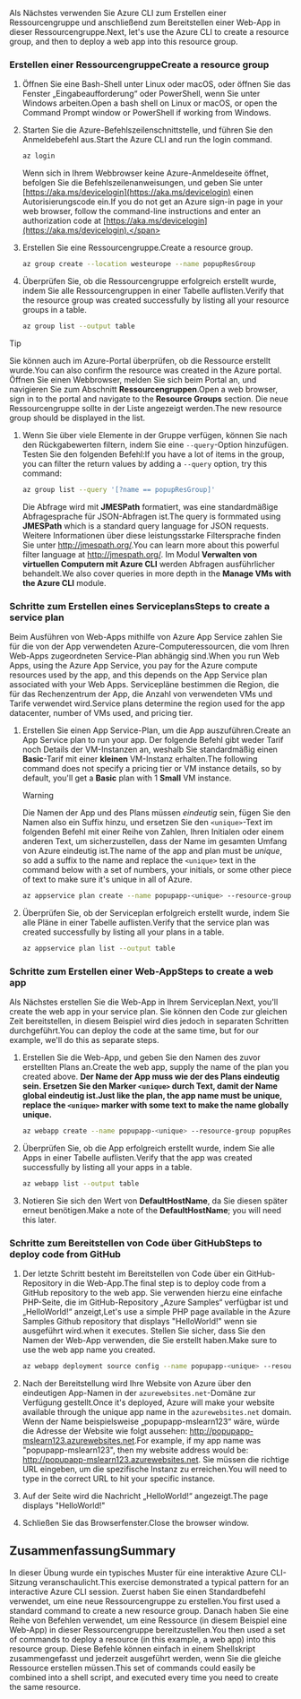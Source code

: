 <span data-ttu-id="9d88b-101">Als Nächstes verwenden Sie Azure CLI zum Erstellen einer Ressourcengruppe und anschließend zum Bereitstellen einer Web-App in dieser Ressourcengruppe.</span><span class="sxs-lookup"><span data-stu-id="9d88b-101">Next, let's use the Azure CLI to create a resource group, and then to deploy a web app into this resource group.</span></span> 

### <a name="create-a-resource-group"></a><span data-ttu-id="9d88b-102">Erstellen einer Ressourcengruppe</span><span class="sxs-lookup"><span data-stu-id="9d88b-102">Create a resource group</span></span>

1. <span data-ttu-id="9d88b-103">Öffnen Sie eine Bash-Shell unter Linux oder macOS, oder öffnen Sie das Fenster „Eingabeaufforderung“ oder PowerShell, wenn Sie unter Windows arbeiten.</span><span class="sxs-lookup"><span data-stu-id="9d88b-103">Open a bash shell on Linux or macOS, or open the Command Prompt window or PowerShell if working from Windows.</span></span>

1. <span data-ttu-id="9d88b-104">Starten Sie die Azure-Befehlszeilenschnittstelle, und führen Sie den Anmeldebefehl aus.</span><span class="sxs-lookup"><span data-stu-id="9d88b-104">Start the Azure CLI and run the login command.</span></span>

    ```bash
    az login
    ```
    <span data-ttu-id="9d88b-105">Wenn sich in Ihrem Webbrowser keine Azure-Anmeldeseite öffnet, befolgen Sie die Befehlszeilenanweisungen, und geben Sie unter [https://aka.ms/devicelogin](https://aka.ms/devicelogin) einen Autorisierungscode ein.</span><span class="sxs-lookup"><span data-stu-id="9d88b-105">If you do not get an Azure sign-in page in your web browser, follow the command-line instructions and enter an authorization code at [https://aka.ms/devicelogin](https://aka.ms/devicelogin).</span></span>

1. <span data-ttu-id="9d88b-106">Erstellen Sie eine Ressourcengruppe.</span><span class="sxs-lookup"><span data-stu-id="9d88b-106">Create a resource group.</span></span>

    ```bash
    az group create --location westeurope --name popupResGroup
    ```

1. <span data-ttu-id="9d88b-107">Überprüfen Sie, ob die Ressourcengruppe erfolgreich erstellt wurde, indem Sie alle Ressourcengruppen in einer Tabelle auflisten.</span><span class="sxs-lookup"><span data-stu-id="9d88b-107">Verify that the resource group was created successfully by listing all your resource groups in a table.</span></span>

    ```bash
    az group list --output table
    ```

> [!TIP]
> <span data-ttu-id="9d88b-108">Sie können auch im Azure-Portal überprüfen, ob die Ressource erstellt wurde.</span><span class="sxs-lookup"><span data-stu-id="9d88b-108">You can also confirm the resource was created in the Azure portal.</span></span> <span data-ttu-id="9d88b-109">Öffnen Sie einen Webbrowser, melden Sie sich beim Portal an, und navigieren Sie zum Abschnitt **Ressourcengruppen**.</span><span class="sxs-lookup"><span data-stu-id="9d88b-109">Open a web browser, sign in to the portal and navigate to the **Resource Groups** section.</span></span> <span data-ttu-id="9d88b-110">Die neue Ressourcengruppe sollte in der Liste angezeigt werden.</span><span class="sxs-lookup"><span data-stu-id="9d88b-110">The new resource group should be displayed in the list.</span></span>

1. <span data-ttu-id="9d88b-111">Wenn Sie über viele Elemente in der Gruppe verfügen, können Sie nach den Rückgabewerten filtern, indem Sie eine `--query`-Option hinzufügen. Testen Sie den folgenden Befehl:</span><span class="sxs-lookup"><span data-stu-id="9d88b-111">If you have a lot of items in the group, you can filter the return values by adding a `--query` option, try this command:</span></span>

    ```bash
    az group list --query '[?name == popupResGroup]'
    ```

    <span data-ttu-id="9d88b-112">Die Abfrage wird mit **JMESPath** formatiert, was eine standardmäßige Abfragesprache für JSON-Abfragen ist.</span><span class="sxs-lookup"><span data-stu-id="9d88b-112">The query is formmated using **JMESPath** which is a standard query language for JSON requests.</span></span> <span data-ttu-id="9d88b-113">Weitere Informationen über diese leistungsstarke Filtersprache finden Sie unter <http://jmespath.org/>.</span><span class="sxs-lookup"><span data-stu-id="9d88b-113">You can learn more about this powerful filter language at <http://jmespath.org/>.</span></span> <span data-ttu-id="9d88b-114">Im Modul **Verwalten von virtuellen Computern mit Azure CLI** werden Abfragen ausführlicher behandelt.</span><span class="sxs-lookup"><span data-stu-id="9d88b-114">We also cover queries in more depth in the **Manage VMs with the Azure CLI** module.</span></span>

### <a name="steps-to-create-a-service-plan"></a><span data-ttu-id="9d88b-115">Schritte zum Erstellen eines Serviceplans</span><span class="sxs-lookup"><span data-stu-id="9d88b-115">Steps to create a service plan</span></span>

<span data-ttu-id="9d88b-116">Beim Ausführen von Web-Apps mithilfe von Azure App Service zahlen Sie für die von der App verwendeten Azure-Computeressourcen, die vom Ihren Web-Apps zugeordneten Service-Plan abhängig sind.</span><span class="sxs-lookup"><span data-stu-id="9d88b-116">When you run Web Apps, using the Azure App Service, you pay for the Azure compute resources used by the app, and this depends on the App Service plan associated with your Web Apps.</span></span> <span data-ttu-id="9d88b-117">Servicepläne bestimmen die Region, die für das Rechenzentrum der App, die Anzahl von verwendeten VMs und Tarife verwendet wird.</span><span class="sxs-lookup"><span data-stu-id="9d88b-117">Service plans determine the region used for the app datacenter, number of VMs used, and pricing tier.</span></span>

1. <span data-ttu-id="9d88b-118">Erstellen Sie einen App Service-Plan, um die App auszuführen.</span><span class="sxs-lookup"><span data-stu-id="9d88b-118">Create an App Service plan to run your app.</span></span> <span data-ttu-id="9d88b-119">Der folgende Befehl gibt weder Tarif noch Details der VM-Instanzen an, weshalb Sie standardmäßig einen **Basic**-Tarif mit einer **kleinen** VM-Instanz erhalten.</span><span class="sxs-lookup"><span data-stu-id="9d88b-119">The following command does not specify a pricing tier or VM instance details, so by default, you'll get a **Basic** plan with 1 **Small** VM instance.</span></span>

    > [!WARNING]
    > <span data-ttu-id="9d88b-120">Die Namen der App und des Plans müssen _eindeutig_ sein, fügen Sie den Namen also ein Suffix hinzu, und ersetzen Sie den `<unique>`-Text im folgenden Befehl mit einer Reihe von Zahlen, Ihren Initialen oder einem anderen Text, um sicherzustellen, dass der Name im gesamten Umfang von Azure eindeutig ist.</span><span class="sxs-lookup"><span data-stu-id="9d88b-120">The name of the app and plan must be _unique_, so add a suffix to the name and replace the `<unique>` text in the command below with a set of numbers, your initials, or some other piece of text to make sure it's unique in all of Azure.</span></span> 

    ```bash
    az appservice plan create --name popupapp-<unique> --resource-group popupResGroup --location westeurope
    ```

1. <span data-ttu-id="9d88b-121">Überprüfen Sie, ob der Serviceplan erfolgreich erstellt wurde, indem Sie alle Pläne in einer Tabelle auflisten.</span><span class="sxs-lookup"><span data-stu-id="9d88b-121">Verify that the service plan was created successfully by listing all your plans in a table.</span></span>

    ```bash
    az appservice plan list --output table
    ```

### <a name="steps-to-create-a-web-app"></a><span data-ttu-id="9d88b-122">Schritte zum Erstellen einer Web-App</span><span class="sxs-lookup"><span data-stu-id="9d88b-122">Steps to create a web app</span></span>

<span data-ttu-id="9d88b-123">Als Nächstes erstellen Sie die Web-App in Ihrem Serviceplan.</span><span class="sxs-lookup"><span data-stu-id="9d88b-123">Next, you'll create the web app in your service plan.</span></span> <span data-ttu-id="9d88b-124">Sie können den Code zur gleichen Zeit bereitstellen, in diesem Beispiel wird dies jedoch in separaten Schritten durchgeführt.</span><span class="sxs-lookup"><span data-stu-id="9d88b-124">You can deploy the code at the same time, but for our example, we'll do this as separate steps.</span></span>

1. <span data-ttu-id="9d88b-125">Erstellen Sie die Web-App, und geben Sie den Namen des zuvor erstellten Plans an.</span><span class="sxs-lookup"><span data-stu-id="9d88b-125">Create the web app, supply the name of the plan you created above.</span></span> <span data-ttu-id="9d88b-126">**Der Name der App muss wie der des Plans eindeutig sein. Ersetzen Sie den Marker `<unique>` durch Text, damit der Name global eindeutig ist.**</span><span class="sxs-lookup"><span data-stu-id="9d88b-126">**Just like the plan, the app name must be unique, replace the `<unique>` marker with some text to make the name globally unique.**</span></span>
    ```bash
    az webapp create --name popupapp-<unique> --resource-group popupResGroup --plan popupapp-<unique>
    ```

1. <span data-ttu-id="9d88b-127">Überprüfen Sie, ob die App erfolgreich erstellt wurde, indem Sie alle Apps in einer Tabelle auflisten.</span><span class="sxs-lookup"><span data-stu-id="9d88b-127">Verify that the app was created successfully by listing all your apps in a table.</span></span>

    ```bash
    az webapp list --output table
    ```

1. <span data-ttu-id="9d88b-128">Notieren Sie sich den Wert von **DefaultHostName**, da Sie diesen später erneut benötigen.</span><span class="sxs-lookup"><span data-stu-id="9d88b-128">Make a note of the **DefaultHostName**; you will need this later.</span></span>

### <a name="steps-to-deploy-code-from-github"></a><span data-ttu-id="9d88b-129">Schritte zum Bereitstellen von Code über GitHub</span><span class="sxs-lookup"><span data-stu-id="9d88b-129">Steps to deploy code from GitHub</span></span>

1. <span data-ttu-id="9d88b-130">Der letzte Schritt besteht im Bereitstellen von Code über ein GitHub-Repository in die Web-App.</span><span class="sxs-lookup"><span data-stu-id="9d88b-130">The final step is to deploy code from a GitHub repository to the web app.</span></span> <span data-ttu-id="9d88b-131">Sie verwenden hierzu eine einfache PHP-Seite, die im GitHub-Repository „Azure Samples“ verfügbar ist und „HelloWorld!“ anzeigt,</span><span class="sxs-lookup"><span data-stu-id="9d88b-131">Let's use a simple PHP page available in the Azure Samples Github repository that displays "HelloWorld!"</span></span> <span data-ttu-id="9d88b-132">wenn sie ausgeführt wird.</span><span class="sxs-lookup"><span data-stu-id="9d88b-132">when it executes.</span></span> <span data-ttu-id="9d88b-133">Stellen Sie sicher, dass Sie den Namen der Web-App verwenden, die Sie erstellt haben.</span><span class="sxs-lookup"><span data-stu-id="9d88b-133">Make sure to use the web app name you created.</span></span>

    ```bash
    az webapp deployment source config --name popupapp-<unique> --resource-group popupResGroup --repo-url "https://github.com/Azure-Samples/php-docs-hello-world" --branch master --manual-integration
    ```

1. <span data-ttu-id="9d88b-134">Nach der Bereitstellung wird Ihre Website von Azure über den eindeutigen App-Namen in der `azurewebsites.net`-Domäne zur Verfügung gestellt.</span><span class="sxs-lookup"><span data-stu-id="9d88b-134">Once it's deployed, Azure will make your website available through the unique app name in the `azurewebsites.net` domain.</span></span> <span data-ttu-id="9d88b-135">Wenn der Name beispielsweise „popupapp-mslearn123“ wäre, würde die Adresse der Website wie folgt aussehen: <http://popupapp-mslearn123.azurewebsites.net>.</span><span class="sxs-lookup"><span data-stu-id="9d88b-135">For example, if my app name was "popupapp-mslearn123", then my website address would be: <http://popupapp-mslearn123.azurewebsites.net>.</span></span> <span data-ttu-id="9d88b-136">Sie müssen die richtige URL eingeben, um die spezifische Instanz zu erreichen.</span><span class="sxs-lookup"><span data-stu-id="9d88b-136">You will need to type in the correct URL to hit your specific instance.</span></span>

1. <span data-ttu-id="9d88b-137">Auf der Seite wird die Nachricht „HelloWorld!“ angezeigt.</span><span class="sxs-lookup"><span data-stu-id="9d88b-137">The page displays "HelloWorld!"</span></span>

1. <span data-ttu-id="9d88b-138">Schließen Sie das Browserfenster.</span><span class="sxs-lookup"><span data-stu-id="9d88b-138">Close the browser window.</span></span>

## <a name="summary"></a><span data-ttu-id="9d88b-139">Zusammenfassung</span><span class="sxs-lookup"><span data-stu-id="9d88b-139">Summary</span></span>

<span data-ttu-id="9d88b-140">In dieser Übung wurde ein typisches Muster für eine interaktive Azure CLI-Sitzung veranschaulicht.</span><span class="sxs-lookup"><span data-stu-id="9d88b-140">This exercise demonstrated a typical pattern for an interactive Azure CLI session.</span></span> <span data-ttu-id="9d88b-141">Zuerst haben Sie einen Standardbefehl verwendet, um eine neue Ressourcengruppe zu erstellen.</span><span class="sxs-lookup"><span data-stu-id="9d88b-141">You first used a standard command to create a new resource group.</span></span> <span data-ttu-id="9d88b-142">Danach haben Sie eine Reihe von Befehlen verwendet, um eine Ressource (in diesem Beispiel eine Web-App) in dieser Ressourcengruppe bereitzustellen.</span><span class="sxs-lookup"><span data-stu-id="9d88b-142">You then used a set of commands to deploy a resource (in this example, a web app) into this resource group.</span></span> <span data-ttu-id="9d88b-143">Diese Befehle können einfach in einem Shellskript zusammengefasst und jederzeit ausgeführt werden, wenn Sie die gleiche Ressource erstellen müssen.</span><span class="sxs-lookup"><span data-stu-id="9d88b-143">This set of commands could easily be combined into a shell script, and executed every time you need to create the same resource.</span></span>
